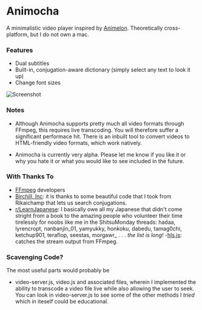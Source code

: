 # Animocha
A minimalistic video player inspired by [Animelon](http://animelon.com/). Theoretically cross-platform, but I do not own a mac.

### Features

- Dual subtitles
- Built-in, conjugation-aware dictionary (simply select any text to look it up)
- Change font sizes

![Screenshot](/screenshot.jpg?raw=true)

### Notes
- Although Animocha supports pretty much all video formats through FFmpeg, this requires live transcoding. You will therefore suffer a significant performace hit. There is an inbuilt tool to convert videos to HTML-friendly video formats, which work natively.

- Animocha is currently very alpha. Please let me know if you like it or why you hate it or what you would like to see included in the future.

### With Thanks To
- [FFmpeg](http://ffmpeg.org) developers
- [Birchill, Inc](https://github.com/birchill): it is thanks to some beautiful code that I took from Rikaichamp that lets us search conjugations.
- [r/LearnJapanese](https://old.reddit.com/r/LearnJapanese/): I basically owe all my Japanese that didn't come stright from a book to the amazing people who volunteer  their time tirelessly for noobs like me in the ShitsuMonday threads: hadaa, lyrencropt, nanbanjin\_01, yamyukky, honkoku, dabedu, tamag0chi, ketchup901, teraflop, seestas, morgawr\_ . . . _the list is long!_
-[hls.js](https://github.com/video-dev/hls.js/): catches the stream output from FFmpeg.

### Scavenging Code?

The most useful parts would probably be

- video-server.js, video.js and associated files, wherein I implemented the ability to transcode a video file live while also allowing the user to seek. You can look in video-server.js to see some of the other methods I _tried_ which in iteself could be educational.
